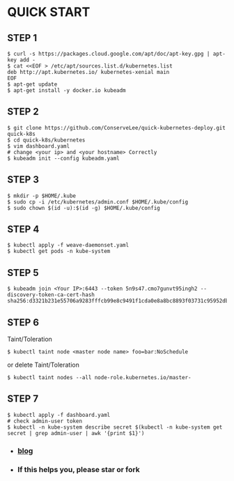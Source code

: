 # QUICK START

## STEP 1 

```shell
$ curl -s https://packages.cloud.google.com/apt/doc/apt-key.gpg | apt-key add -
$ cat <<EOF > /etc/apt/sources.list.d/kubernetes.list
deb http://apt.kubernetes.io/ kubernetes-xenial main
EOF
$ apt-get update
$ apt-get install -y docker.io kubeadm
```

## STEP 2

```shell
$ git clone https://github.com/ConserveLee/quick-kubernetes-deploy.git quick-k8s
$ cd quick-k8s/kubernetes
$ vim dashboard.yaml
# change <your ip> and <your hostname> Correctly
$ kubeadm init --config kubeadm.yaml
```

## STEP 3

```shell
$ mkdir -p $HOME/.kube
$ sudo cp -i /etc/kubernetes/admin.conf $HOME/.kube/config
$ sudo chown $(id -u):$(id -g) $HOME/.kube/config
```

## STEP 4

```shell
$ kubectl apply -f weave-daemonset.yaml
$ kubectl get pods -n kube-system
```

## STEP 5 

```shell
$ kubeadm join <Your IP>:6443 --token 5n9s47.cmo7gunvt95ingh2 --discovery-token-ca-cert-hash sha256:d3321b231e55706a9283fffcb99e8c9491f1cda0e8a8bc8893f03731c95952db
```

## STEP 6 

Taint/Toleration

```shell
$ kubectl taint node <master node name> foo=bar:NoSchedule
```

or delete Taint/Toleration

```shell
$ kubectl taint nodes --all node-role.kubernetes.io/master-
```

## STEP 7

```shell
$ kubectl apply -f dashboard.yaml
# check admin-user token
$ kubectl -n kube-system describe secret $(kubectl -n kube-system get secret | grep admin-user | awk '{print $1}')
```

- ### [blog](http://http://www.lizhongyuan.net)

- ### If this helps you, please star or fork
